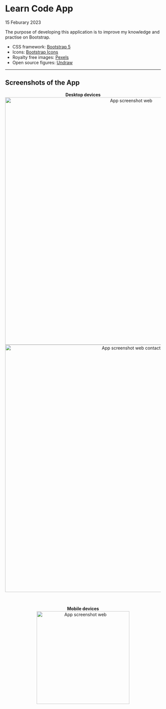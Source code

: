 # Learn Code App

15 Feburary 2023

The purpose of developing this application is to improve my knowledge and practise on Bootstrap.

- CSS framework: [Bootstrap 5](https://getbootstrap.com/)
- Icons: [Bootstrap Icons](https://icons.getbootstrap.com/)
- Royalty free images: [Pexels](https://www.pexels.com/)
- Open source figures: [Undraw](https://undraw.co/)

---

## Screenshots of the App

<p align="center">
  <b>Desktop devices</b> <br>
  <img src="img/web.jpg?raw=true" width="800" alt="App screenshot web"/>
<img src="img/web_contact.jpg?raw=true" width="800" alt="App screenshot web contact"/>
</p>

<br/>

<p align="center">
  <b>Mobile devices</b><br>
  <img src="img/mobile.jpg?raw=true" width="300" alt="App screenshot web"/>
 
</p>
